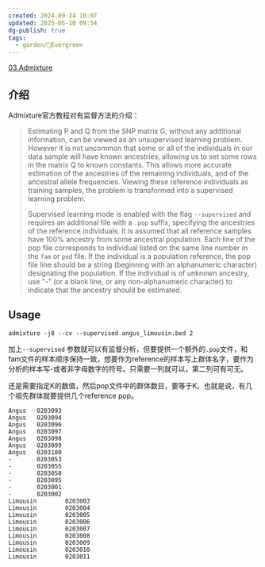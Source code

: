 ```yaml
---
created: 2024-09-24 10:07
updated: 2025-06-10 09:54
dg-publish: true
tags:
  - garden/🌳Evergreen
---
```

[03.Admixture](03.Admixture.md)

## 介绍

Admixture官方教程对有监督方法的介绍：

>Estimating P and Q from the SNP matrix G, without any additional information, can be viewed as an unsupervised learning problem. However it is not uncommon that some or all of the individuals in our data sample will have known ancestries, allowing us to set some rows in the matrix Q to known constants. This allows more accurate estimation of the ancestries of the remaining individuals, and of the ancestral allele frequencies. Viewing these reference individuals as training samples, the problem is transformed into a supervised learning problem.   
>
>Supervised learning mode is enabled with the flag `--supervised` and requires an additional file with a `.pop` suffix, specifying the ancestries of the reference individuals. It is assumed that all reference samples have 100% ancestry from some ancestral population. Each line of the pop file corresponds to individual listed on the same line number in the `fam` or `ped` file. If the individual is a population reference, the pop file line should be a string (beginning with an alphanumeric character) designating the population. If the individual is of unknown ancestry, use "-" (or a blank line, or any non-alphanumeric character) to indicate that the ancestry should be estimated.

## Usage

```shell
admixture -j8 --cv --supervised angus_limousin.bed 2
```

加上`--supervised` 参数就可以有监督分析，但要提供一个额外的`.pop`文件，和fam文件的样本顺序保持一致，想要作为reference的样本写上群体名字，要作为分析的样本写-或者非字母数字的符号。只需要一列就可以，第二列可有可无。

还是需要指定K的数值，然后pop文件中的群体数目，要等于K。也就是说，有几个祖先群体就要提供几个reference pop。

```
Angus   0203093
Angus   0203094
Angus   0203096
Angus   0203097
Angus   0203098
Angus   0203099
Angus   0203100
-       0203053
-       0203055
-       0203058
-       0203095
-       0203001
-       0203002
Limousin        0203003
Limousin        0203004
Limousin        0203005
Limousin        0203006
Limousin        0203007
Limousin        0203008
Limousin        0203009
Limousin        0203010
Limousin        0203011
```

